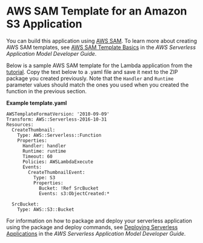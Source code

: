 # AWS SAM Template for an Amazon S3 Application<a name="with-s3-example-use-app-spec"></a>

You can build this application using [AWS SAM](https://docs.aws.amazon.com/serverless-application-model/latest/developerguide/)\. To learn more about creating AWS SAM templates, see [ AWS SAM Template Basics](https://docs.aws.amazon.com/serverless-application-model/latest/developerguide/serverless-sam-template-basics.html) in the *AWS Serverless Application Model Developer Guide*\.

Below is a sample AWS SAM template for the Lambda application from the [tutorial](with-s3-example.md)\. Copy the text below to a \.yaml file and save it next to the ZIP package you created previously\. Note that the `Handler` and `Runtime` parameter values should match the ones you used when you created the function in the previous section\. 

**Example template\.yaml**  

```
AWSTemplateFormatVersion: '2010-09-09'
Transform: AWS::Serverless-2016-10-31
Resources:
  CreateThumbnail:
    Type: AWS::Serverless::Function
    Properties:
      Handler: handler
      Runtime: runtime
      Timeout: 60
      Policies: AWSLambdaExecute
      Events:
        CreateThumbnailEvent:
          Type: S3
          Properties:
            Bucket: !Ref SrcBucket
            Events: s3:ObjectCreated:*

  SrcBucket:
    Type: AWS::S3::Bucket
```

For information on how to package and deploy your serverless application using the package and deploy commands, see [Deploying Serverless Applications](https://docs.aws.amazon.com/serverless-application-model/latest/developerguide/serverless-deploying.html) in the *AWS Serverless Application Model Developer Guide*\.